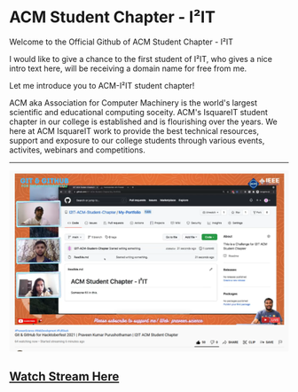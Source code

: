 # ACM Student Chapter - I²IT

Welcome to the Official Github of ACM Student Chapter - I²IT

I would like to give a chance to the first student of I²IT, who gives a nice intro text here, will be receiving a domain name for free from me.

Let me introduce you to ACM-I²IT student chapter!

ACM aka Association for Computer Machinery is the world's largest scientific and educational computing soceity. ACM's IsquareIT student chapter in our college is established and is flourishing over the years. We here at ACM IsquareIT work to provide the best technical resources, support and exposure to our college students through various events, activites, webinars and competitions.

---

![StreamImg](Stream.png)

## [Watch Stream Here](https://rb.gy/uigohf)
